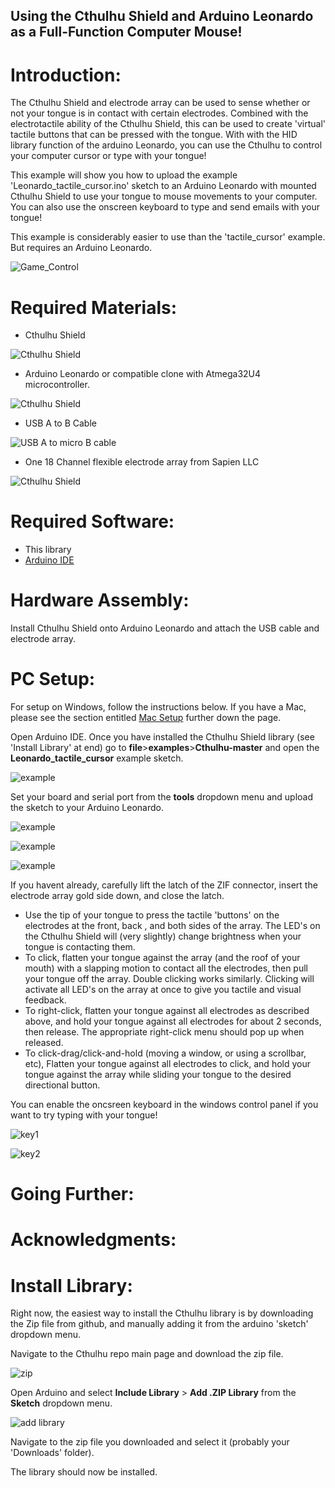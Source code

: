 ## Using the Cthulhu Shield and Arduino Leonardo as a Full-Function Computer Mouse!

# Introduction:

The Cthulhu Shield and electrode array can be used to sense whether or not your tongue is in contact with certain electrodes. Combined with the electrotactile ability of the Cthulhu Shield, this can be used to create 'virtual' tactile buttons that can be pressed with the tongue. With with the HID library function of the arduino Leonardo, you can use the Cthulhu to control your computer cursor or type with your tongue!

This example will show you how to upload the example 'Leonardo_tactile_cursor.ino' sketch to an Arduino Leonardo with mounted Cthulhu Shield to use your tongue to mouse movements to your computer. You can also use the onscreen keyboard to type and send emails with your tongue! 

This example is considerably easier to use than the 'tactile_cursor' example. But requires an Arduino Leonardo.

![Game_Control](https://github.com/SapienLLCdev/Cthulhu/blob/master/jpgs/bw_tongue_mouse.gif?raw=true)

# Required Materials:

* Cthulhu Shield

![Cthulhu Shield](https://github.com/SapienLLCdev/Cthulhu/blob/master/jpgs/cthulhusmall.jpg?raw=true)
* Arduino Leonardo or compatible clone with Atmega32U4 microcontroller.

![Cthulhu Shield](https://github.com/SapienLLCdev/Cthulhu/blob/master/jpgs/Leonardo.jpg?raw=true)
* USB A to B Cable

![USB A to micro B cable](https://github.com/SapienLLCdev/Cthulhu/blob/master/jpgs/microusbcablesmall.jpg?raw=true)

* One 18 Channel flexible electrode array from Sapien LLC

![Cthulhu Shield](https://github.com/SapienLLCdev/Cthulhu/blob/master/jpgs/ribbonsmall.jpg?raw=true)

# Required Software:
* This library
* [Arduino IDE](https://www.arduino.cc/en/Main/Software)


# Hardware Assembly:
Install Cthulhu Shield onto Arduino Leonardo and attach the USB cable and electrode array. 

# PC Setup:
For setup on Windows, follow the instructions below. If you have a Mac, please see the section entitled [Mac Setup](#mac-setup) further down the page. 

Open Arduino IDE. Once you have installed the Cthulhu Shield library (see 'Install Library' at end) go to **file**>**examples**>**Cthulhu-master** and open the **Leonardo_tactile_cursor** example sketch.

![example](https://github.com/SapienLLCdev/Cthulhu/blob/master/jpgs/arduino_tactile_cursor_example.jpg?raw=true)

Set your board and serial port from the **tools** dropdown menu and upload the sketch to your Arduino Leonardo.

![example](https://github.com/SapienLLCdev/Cthulhu/blob/master/jpgs/arduino_brdselect_uno.jpg?raw=true)

![example](https://github.com/SapienLLCdev/Cthulhu/blob/master/jpgs/arduino_comselect.jpg?raw=true)

![example](https://github.com/SapienLLCdev/Cthulhu/blob/master/jpgs/arduino_upload.jpg?raw=true)



If you havent already, carefully lift the latch of the ZIF connector, insert the electrode array gold side down, and close the latch. 

* Use the tip of your tongue to press the tactile 'buttons' on the electrodes at the front, back , and both sides of the array. The LED's on the Cthulhu Shield will (very slightly) change brightness when your tongue is contacting them.
* To click, flatten your tongue against the array (and the roof of your mouth) with a slapping motion to contact all the electrodes, then pull your tongue off the array. Double clicking works similarly. Clicking will activate all LED's on the array at once to give you tactile and visual feedback.
* To right-click, flatten your tongue against all electrodes as described above, and hold your tongue against all electrodes for about 2 seconds, then release. The appropriate right-click menu should pop up when released. 
* To click-drag/click-and-hold (moving a window, or using a scrollbar, etc), Flatten your tongue against all electrodes to click, and hold your tongue against the array while sliding your tongue to the desired directional button.

You can enable the oncsreen keyboard in the windows control panel if you want to try typing with your tongue! 

![key1](https://github.com/SapienLLCdev/Cthulhu/blob/master/jpgs/without_mouse_keyboard_select.jpg?raw=true)

![key2](https://github.com/SapienLLCdev/Cthulhu/blob/master/jpgs/onscreenkeyboard.jpg?raw=true)



# Going Further:



# Acknowledgments: 



# Install Library:

Right now, the easiest way to install the Cthulhu library is by downloading the Zip file from github, and manually adding it from the arduino 'sketch' dropdown menu.

Navigate to the Cthulhu repo main page and download the zip file.

![zip](https://github.com/SapienLLCdev/Cthulhu/blob/master/jpgs/download_zip.jpg?raw=true)

Open Arduino and select **Include Library** > **Add .ZIP Library** from the **Sketch** dropdown menu.

![add library](https://github.com/SapienLLCdev/Cthulhu/blob/master/jpgs/arduino_add_zip_library.jpg?raw=true)

Navigate to the zip file you downloaded and select it (probably your 'Downloads' folder). 

The library should now be installed. 
